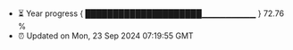 - ⏳ Year progress { █████████████████████▁▁▁▁▁▁▁▁▁ } 72.76 %
- ⏰ Updated on Mon, 23 Sep 2024 07:19:55 GMT

